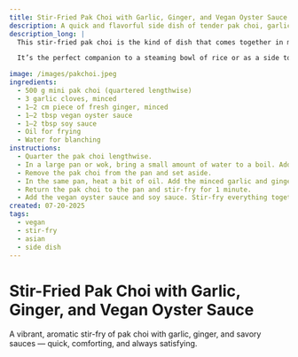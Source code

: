 ```yaml
---
title: Stir-Fried Pak Choi with Garlic, Ginger, and Vegan Oyster Sauce
description: A quick and flavorful side dish of tender pak choi, garlic, ginger, and umami-rich sauces.
description_long: |
  This stir-fried pak choi is the kind of dish that comes together in minutes yet feels vibrant and nourishing. The garlic and ginger bring warmth, while vegan oyster sauce and soy sauce add a satisfying savory depth.

  It’s the perfect companion to a steaming bowl of rice or as a side to heartier mains. A reminder that simplicity, when done well, sings.

image: /images/pakchoi.jpeg
ingredients:
  - 500 g mini pak choi (quartered lengthwise)
  - 3 garlic cloves, minced
  - 1–2 cm piece of fresh ginger, minced
  - 1–2 tbsp vegan oyster sauce
  - 1–2 tbsp soy sauce
  - Oil for frying
  - Water for blanching
instructions:
  - Quarter the pak choi lengthwise.
  - In a large pan or wok, bring a small amount of water to a boil. Add the pak choi, cover, and let cook for 1–2 minutes, stirring halfway through.
  - Remove the pak choi from the pan and set aside.
  - In the same pan, heat a bit of oil. Add the minced garlic and ginger, and fry briefly until fragrant.
  - Return the pak choi to the pan and stir-fry for 1 minute.
  - Add the vegan oyster sauce and soy sauce. Stir-fry everything together for another minute until the pak choi is well-coated and heated through.
created: 07-20-2025
tags:
  - vegan
  - stir-fry
  - asian
  - side dish
---
```


# Stir-Fried Pak Choi with Garlic, Ginger, and Vegan Oyster Sauce

A vibrant, aromatic stir-fry of pak choi with garlic, ginger, and savory sauces — quick, comforting, and always satisfying.
